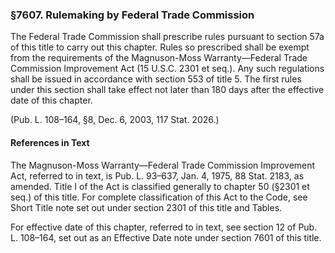 ### §7607. Rulemaking by Federal Trade Commission ###

The Federal Trade Commission shall prescribe rules pursuant to section 57a of this title to carry out this chapter. Rules so prescribed shall be exempt from the requirements of the Magnuson-Moss Warranty—Federal Trade Commission Improvement Act (15 U.S.C. 2301 et seq.). Any such regulations shall be issued in accordance with section 553 of title 5. The first rules under this section shall take effect not later than 180 days after the effective date of this chapter.

(Pub. L. 108–164, §8, Dec. 6, 2003, 117 Stat. 2026.)

#### References in Text ####

The Magnuson-Moss Warranty—Federal Trade Commission Improvement Act, referred to in text, is Pub. L. 93–637, Jan. 4, 1975, 88 Stat. 2183, as amended. Title I of the Act is classified generally to chapter 50 (§2301 et seq.) of this title. For complete classification of this Act to the Code, see Short Title note set out under section 2301 of this title and Tables.

For effective date of this chapter, referred to in text, see section 12 of Pub. L. 108–164, set out as an Effective Date note under section 7601 of this title.